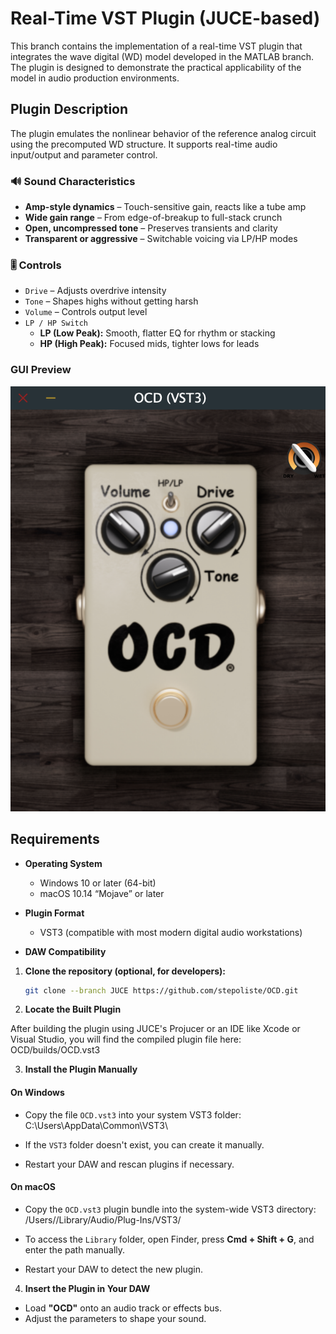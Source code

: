 # Real-Time VST Plugin (JUCE-based)

This branch contains the implementation of a real-time VST plugin that integrates the wave digital (WD) model developed in the MATLAB branch. The plugin is designed to demonstrate the practical applicability of the model in audio production environments.

## Plugin Description

The plugin emulates the nonlinear behavior of the reference analog circuit using the precomputed WD structure. It supports real-time audio input/output and parameter control.


### 🔊 Sound Characteristics

- **Amp-style dynamics** – Touch-sensitive gain, reacts like a tube amp  
- **Wide gain range** – From edge-of-breakup to full-stack crunch  
- **Open, uncompressed tone** – Preserves transients and clarity  
- **Transparent or aggressive** – Switchable voicing via LP/HP modes


### 🎚️ Controls

- `Drive` – Adjusts overdrive intensity  
- `Tone` – Shapes highs without getting harsh  
- `Volume` – Controls output level  
- `LP / HP Switch`  
  - **LP (Low Peak):** Smooth, flatter EQ for rhythm or stacking  
  - **HP (High Peak):** Focused mids, tighter lows for leads


### GUI Preview

![GUI Preview](https://github.com/stepoliste/OCD/blob/JUCE/gui_screen.png)

## Requirements

- **Operating System**
  - Windows 10 or later (64-bit)
  - macOS 10.14 “Mojave” or later

- **Plugin Format**
  - VST3 (compatible with most modern digital audio workstations)

- **DAW Compatibility**
1. **Clone the repository (optional, for developers):**
   ```bash
   git clone --branch JUCE https://github.com/stepoliste/OCD.git
   
2. **Locate the Built Plugin**

After building the plugin using JUCE's Projucer or an IDE like Xcode or Visual Studio, you will find the compiled plugin file here:
OCD/builds/OCD.vst3

3. **Install the Plugin Manually**

#### On Windows

- Copy the file `OCD.vst3` into your system VST3 folder:
  C:\Users<YourUsername>\AppData\Common\VST3\

  
- If the `VST3` folder doesn't exist, you can create it manually.

- Restart your DAW and rescan plugins if necessary.

#### On macOS

- Copy the `OCD.vst3` plugin bundle into the system-wide VST3 directory:
  /Users/<YourUsername>/Library/Audio/Plug-Ins/VST3/


- To access the `Library` folder, open Finder, press **Cmd + Shift + G**, and enter the path manually.

- Restart your DAW to detect the new plugin.



4. **Insert the Plugin in Your DAW**

- Load **"OCD"** onto an audio track or effects bus.
- Adjust the parameters to shape your sound.

